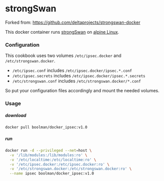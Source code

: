 strongSwan
==========

Forked from: https://github.com/deltaprojects/strongswan-docker

This docker container runs [strongSwan](https://strongswan.org/) on [alpine Linux](https://alpinelinux.org/).

### Configuration
This cookbook uses two volumes `/etc/ipsec.docker` and `/etc/strongswan.docker`.

* `/etc/ipsec.conf` includes `/etc/ipsec.docker/ipsec.*.conf`
* `/etc/ipsec.secrets` includes `/etc/ipsec.docker/ipsec.*.secrets`
* `/etc/strongswan.conf` includes `/etc/strongswan.docker/*.conf`

So put your configuration files accordingly and mount the needed volumes.

### Usage

##### download
```bash
docker pull boolman/docker_ipsec:v1.0
```

##### run
```bash
docker run -d --privileged --net=host \
  -v '/lib/modules:/lib/modules:ro' \
  -v '/etc/localtime:/etc/localtime:ro' \
  -v '/etc/ipsec.docker:/etc/ipsec.docker:ro' \
  -v '/etc/strongswan.docker:/etc/strongswan.docker:ro' \
  --name ipsec boolman/docker_ipsec:v1.0
```

